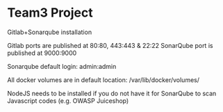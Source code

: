 # Team3 Project

Gitlab+Sonarqube installation

Gitlab ports are published at 80:80, 443:443 & 22:22
SonarQube port is published at 9000:9000

Sonarqube default login:
admin:admin

All docker volumes are in default location: /var/lib/docker/volumes/

NodeJS needs to be installed if you do not have it for SonarQube to scan Javascript codes (e.g. OWASP Juiceshop) 
